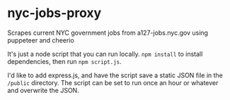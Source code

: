 # nyc-jobs-proxy
Scrapes current NYC government jobs from a127-jobs.nyc.gov using puppeteer and cheerio

It's just a node script that you can run locally.  `npm install` to install dependencies, then run `npm script.js`.

I'd like to add express.js, and have the script save a static JSON file in the `/public` directory.  The script can be set to run once an hour or whatever and overwrite the JSON.
